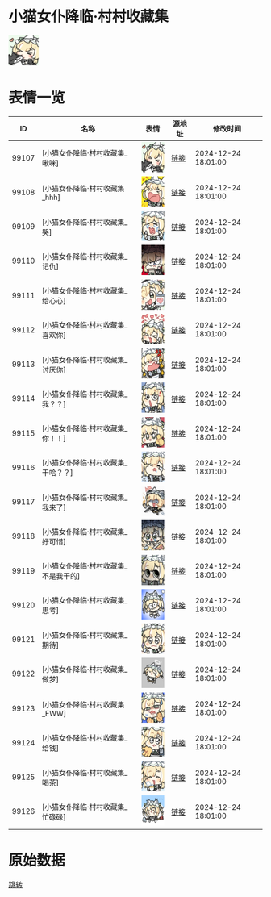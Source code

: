 # 小猫女仆降临·村村收藏集

<img src="./cover.png" height="60" alt="cover" />

# 表情一览

|ID|名称|表情|源地址|修改时间|
|----|----|----|----|----|
|99107|[小猫女仆降临·村村收藏集_啾咪]|<img src="./pic/099107_%5B小猫女仆降临·村村收藏集_啾咪%5D.png" height="60" alt="啾咪"/>|[链接](https://i0.hdslb.com/bfs/garb/17924f5489b006bdab434369bb114a1069f45cc9.png)|2024-12-24 18:01:00|
|99108|[小猫女仆降临·村村收藏集_hhh]|<img src="./pic/099108_%5B小猫女仆降临·村村收藏集_hhh%5D.png" height="60" alt="hhh"/>|[链接](https://i0.hdslb.com/bfs/garb/e54ebdc5231e8a3ebc2fbc0b3f4eb4c5e77e1c7a.png)|2024-12-24 18:01:00|
|99109|[小猫女仆降临·村村收藏集_哭]|<img src="./pic/099109_%5B小猫女仆降临·村村收藏集_哭%5D.png" height="60" alt="哭"/>|[链接](https://i0.hdslb.com/bfs/garb/624b9a494941f9423058a3b0beb230b53c82d6a7.png)|2024-12-24 18:01:00|
|99110|[小猫女仆降临·村村收藏集_记仇]|<img src="./pic/099110_%5B小猫女仆降临·村村收藏集_记仇%5D.png" height="60" alt="记仇"/>|[链接](https://i0.hdslb.com/bfs/garb/e7d92249b4a97d9565044d04b49b8c2c8cc41fb7.png)|2024-12-24 18:01:00|
|99111|[小猫女仆降临·村村收藏集_给心心]|<img src="./pic/099111_%5B小猫女仆降临·村村收藏集_给心心%5D.png" height="60" alt="给心心"/>|[链接](https://i0.hdslb.com/bfs/garb/867664d47026422f306b51c83c1cc319f1d47bc4.png)|2024-12-24 18:01:00|
|99112|[小猫女仆降临·村村收藏集_喜欢你]|<img src="./pic/099112_%5B小猫女仆降临·村村收藏集_喜欢你%5D.png" height="60" alt="喜欢你"/>|[链接](https://i0.hdslb.com/bfs/garb/a473eee4dc01790d292285d006c642843f8f4d3c.png)|2024-12-24 18:01:00|
|99113|[小猫女仆降临·村村收藏集_讨厌你]|<img src="./pic/099113_%5B小猫女仆降临·村村收藏集_讨厌你%5D.png" height="60" alt="讨厌你"/>|[链接](https://i0.hdslb.com/bfs/garb/a580e20072c20a3a2091fa88bc4429c69eff5c35.png)|2024-12-24 18:01:00|
|99114|[小猫女仆降临·村村收藏集_我？？]|<img src="./pic/099114_%5B小猫女仆降临·村村收藏集_我？？%5D.png" height="60" alt="我？？"/>|[链接](https://i0.hdslb.com/bfs/garb/c3b557863d60923b63f4daaf093c9a17ed54dfc6.png)|2024-12-24 18:01:00|
|99115|[小猫女仆降临·村村收藏集_你！！]|<img src="./pic/099115_%5B小猫女仆降临·村村收藏集_你！！%5D.png" height="60" alt="你！！"/>|[链接](https://i0.hdslb.com/bfs/garb/0bde3156627419844709fc97cc128153988f2073.png)|2024-12-24 18:01:00|
|99116|[小猫女仆降临·村村收藏集_干哈？？]|<img src="./pic/099116_%5B小猫女仆降临·村村收藏集_干哈？？%5D.png" height="60" alt="干哈？？"/>|[链接](https://i0.hdslb.com/bfs/garb/0b3a169d56a92d72b3b6409a21878dcd6af33167.png)|2024-12-24 18:01:00|
|99117|[小猫女仆降临·村村收藏集_我来了]|<img src="./pic/099117_%5B小猫女仆降临·村村收藏集_我来了%5D.png" height="60" alt="我来了"/>|[链接](https://i0.hdslb.com/bfs/garb/d7762e2fc10db5cfc494e643785f974ec8f2ed68.png)|2024-12-24 18:01:00|
|99118|[小猫女仆降临·村村收藏集_好可惜]|<img src="./pic/099118_%5B小猫女仆降临·村村收藏集_好可惜%5D.png" height="60" alt="好可惜"/>|[链接](https://i0.hdslb.com/bfs/garb/e913a7274c71ac1a5c3c1de15fae6400c15cf67e.png)|2024-12-24 18:01:00|
|99119|[小猫女仆降临·村村收藏集_不是我干的]|<img src="./pic/099119_%5B小猫女仆降临·村村收藏集_不是我干的%5D.png" height="60" alt="不是我干的"/>|[链接](https://i0.hdslb.com/bfs/garb/fb6c4186162cf6ba14ffd1b3716a96c71201b42a.png)|2024-12-24 18:01:00|
|99120|[小猫女仆降临·村村收藏集_思考]|<img src="./pic/099120_%5B小猫女仆降临·村村收藏集_思考%5D.png" height="60" alt="思考"/>|[链接](https://i0.hdslb.com/bfs/garb/def8f1e3d798ef588119cea1bf62c87659dc0251.png)|2024-12-24 18:01:00|
|99121|[小猫女仆降临·村村收藏集_期待]|<img src="./pic/099121_%5B小猫女仆降临·村村收藏集_期待%5D.png" height="60" alt="期待"/>|[链接](https://i0.hdslb.com/bfs/garb/45c81bca68b14eb16c96324dc299201fd53bf646.png)|2024-12-24 18:01:00|
|99122|[小猫女仆降临·村村收藏集_做梦]|<img src="./pic/099122_%5B小猫女仆降临·村村收藏集_做梦%5D.png" height="60" alt="做梦"/>|[链接](https://i0.hdslb.com/bfs/garb/cb806c5493334dfb173b6a460314be05436c294b.png)|2024-12-24 18:01:00|
|99123|[小猫女仆降临·村村收藏集_EWW]|<img src="./pic/099123_%5B小猫女仆降临·村村收藏集_EWW%5D.png" height="60" alt="EWW"/>|[链接](https://i0.hdslb.com/bfs/garb/5153db931a3643679265364d934b749e3e8a7e2c.png)|2024-12-24 18:01:00|
|99124|[小猫女仆降临·村村收藏集_给钱]|<img src="./pic/099124_%5B小猫女仆降临·村村收藏集_给钱%5D.png" height="60" alt="给钱"/>|[链接](https://i0.hdslb.com/bfs/garb/74ed42722bcc91b4aef1f8c8e16933520015760d.png)|2024-12-24 18:01:00|
|99125|[小猫女仆降临·村村收藏集_喝茶]|<img src="./pic/099125_%5B小猫女仆降临·村村收藏集_喝茶%5D.png" height="60" alt="喝茶"/>|[链接](https://i0.hdslb.com/bfs/garb/2d38d3e593d705d4ffaef22a239f6c45f7fd41e7.png)|2024-12-24 18:01:00|
|99126|[小猫女仆降临·村村收藏集_忙碌碌]|<img src="./pic/099126_%5B小猫女仆降临·村村收藏集_忙碌碌%5D.png" height="60" alt="忙碌碌"/>|[链接](https://i0.hdslb.com/bfs/garb/679cca8e5c6ed3708124716c994bef44d10b91fd.png)|2024-12-24 18:01:00|

# 原始数据

[跳转](./raw.json)

